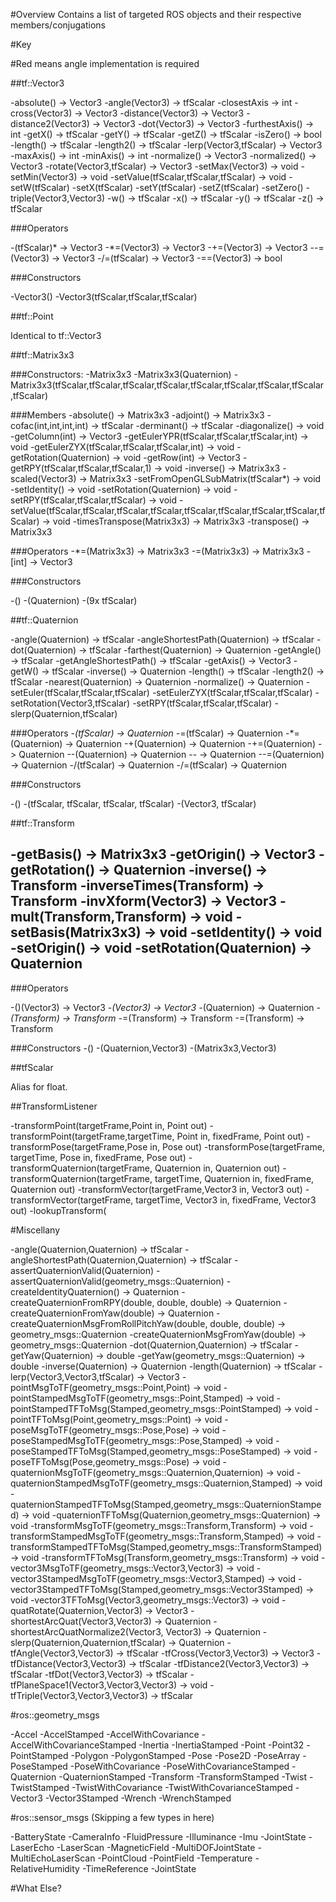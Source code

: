 #Overview
Contains a list of targeted ROS objects and their respective members/conjugations

#Key

#Red means angle implementation is required

##tf::Vector3

-absolute() -> Vector3
-angle(Vector3) -> tfScalar
-closestAxis -> int
-cross(Vector3) -> Vector3
-distance(Vector3) -> Vector3
-distance2(Vector3) -> Vector3
-dot(Vector3) -> Vector3
-furthestAxis() -> int
-getX() -> tfScalar
-getY() -> tfScalar
-getZ() -> tfScalar
-isZero() -> bool
-length() -> tfScalar
-length2() -> tfScalar
-lerp(Vector3,tfScalar) -> Vector3
-maxAxis() -> int
-minAxis() -> int
-normalize() -> Vector3
-normalized() -> Vector3
-rotate(Vector3,tfScalar) -> Vector3
-setMax(Vector3) -> void
-setMin(Vector3) -> void
-setValue(tfScalar,tfScalar,tfScalar) -> void
-setW(tfScalar)
-setX(tfScalar)
-setY(tfScalar)
-setZ(tfScalar)
-setZero()
-triple(Vector3,Vector3)
-w() -> tfScalar
-x() -> tfScalar
-y() -> tfScalar
-z() -> tfScalar

###Operators

-(tfScalar)* -> Vector3
-*=(Vector3) -> Vector3
-+=(Vector3) -> Vector3
--=(Vector3) -> Vector3
-/=(tfScalar) -> Vector3
-==(Vector3) -> bool

###Constructors

-Vector3()
-Vector3(tfScalar,tfScalar,tfScalar)

##tf::Point

Identical to tf::Vector3

##tf::Matrix3x3

###Constructors:
-Matrix3x3
-Matrix3x3(Quaternion)
-Matrix3x3(tfScalar,tfScalar,tfScalar,tfScalar,tfScalar,tfScalar,tfScalar,tfScalar,tfScalar)

###Members
-absolute() -> Matrix3x3
-adjoint() -> Matrix3x3
-cofac(int,int,int,int) -> tfScalar
-derminant() -> tfScalar
-diagonalize() -> void
-getColumn(int) -> Vector3
-getEulerYPR(tfScalar,tfScalar,tfScalar,int) -> void
-getEulerZYX(tfScalar,tfScalar,tfScalar,int) -> void
-getRotation(Quaternion) -> void
-getRow(int) -> Vector3
-getRPY(tfScalar,tfScalar,tfScalar,1) -> void
-inverse() -> Matrix3x3
-scaled(Vector3) -> Matrix3x3
-setFromOpenGLSubMatrix(tfScalar*) -> void
-setIdentity() -> void
-setRotation(Quaternion) -> void
-setRPY(tfScalar,tfScalar,tfScalar) -> void
-setValue(tfScalar,tfScalar,tfScalar,tfScalar,tfScalar,tfScalar,tfScalar,tfScalar,tfScalar) -> void
-timesTranspose(Matrix3x3) -> Matrix3x3
-transpose() -> Matrix3x3

###Operators
-*=(Matrix3x3) -> Matrix3x3
-=(Matrix3x3) -> Matrix3x3
-[int] -> Vector3

###Constructors

-()
-(Quaternion)
-(9x tfScalar)

##tf::Quaternion

-angle(Quaternion) -> tfScalar
-angleShortestPath(Quaternion) -> tfScalar
-dot(Quaternion) -> tfScalar
-farthest(Quaternion) -> Quaternion
-getAngle() -> tfScalar
-getAngleShortestPath() -> tfScalar
-getAxis() -> Vector3
-getW() -> tfScalar
-inverse() -> Quaternion
-length() -> tfScalar
-length2() -> tfScalar
-nearest(Quaternion) -> Quaternion
-normalize() -> Quaternion
-setEuler(tfScalar,tfScalar,tfScalar)
-setEulerZYX(tfScalar,tfScalar,tfScalar)
-setRotation(Vector3,tfScalar)
-setRPY(tfScalar,tfScalar,tfScalar)
-slerp(Quaternion,tfScalar)

###Operators
-*(tfScalar) -> Quaternion
-*=(tfScalar) -> Quaternion
-*=(Quaternion) -> Quaternion
-+(Quaternion) -> Quaternion
-+=(Quaternion) -> Quaternion
--(Quaternion) -> Quaternion
-- -> Quaternion
--=(Quaternion) -> Quaternion
-/(tfScalar) -> Quaternion
-/=(tfScalar) -> Quaternion

###Constructors

-() 
-(tfScalar, tfScalar, tfScalar, tfScalar)
-(Vector3, tfScalar)

##tf::Transform

-getBasis() -> Matrix3x3
-getOrigin() -> Vector3
-getRotation() -> Quaternion
-inverse() -> Transform
-inverseTimes(Transform) -> Transform
-invXform(Vector3) -> Vector3
-mult(Transform,Transform) -> void
-setBasis(Matrix3x3) -> void
-setIdentity() -> void
-setOrigin() -> void
-setRotation(Quaternion) -> Quaternion
-


###Operators

-()(Vector3) -> Vector3
-*(Vector3) -> Vector3
-*(Quaternion) -> Quaternion
-*(Transform) -> Transform
-*=(Transform) -> Transform
-=(Transform) -> Transform

###Constructors
-()
-(Quaternion,Vector3)
-(Matrix3x3,Vector3)

##tfScalar

Alias for float. 

##TransformListener

-transformPoint(targetFrame,Point in, Point out)
-transformPoint(targetFrame,targetTime, Point in, fixedFrame, Point out)
-transformPose(targetFrame,Pose in, Pose out)
-transformPose(targetFrame, targetTime, Pose in, fixedFrame, Pose out)
-transformQuaternion(targetFrame, Quaternion in, Quaternion out)
-transformQuaternion(targetFrame, targetTime, Quaternion in, fixedFrame, Quaternion out)
-transformVector(targetFrame,Vector3 in, Vector3 out)
-transformVector(targetFrame, targetTime, Vector3 in, fixedFrame, Vector3 out)
-lookupTransform(

#Miscellany

-angle(Quaternion,Quaternion) -> tfScalar
-angleShortestPath(Quaternion,Quaternion) -> tfScalar
-assertQuaternionValid(Quaternion)
-assertQuaternionValid(geometry_msgs::Quaternion)
-createIdentityQuaternion() -> Quaternion
-createQuaternionFromRPY(double, double, double) -> Quaternion
-createQuaternionFromYaw(double) -> Quaternion
-createQuaternionMsgFromRollPitchYaw(double, double, double) -> geometry_msgs::Quaternion
-createQuaternionMsgFromYaw(double) -> geometry_msgs::Quaternion
-dot(Quaternion,Quaternion) -> tfScalar
-getYaw(Quaternion) -> double
-getYaw(geometry_msgs::Quaternion) -> double
-inverse(Quaternion) -> Quaternion
-length(Quaternion) -> tfScalar
-lerp(Vector3,Vector3,tfScalar) -> Vector3
-pointMsgToTF(geometry_msgs::Point,Point) -> void
-pointStampedMsgToTF(geometry_msgs::Point,Stamped<Point>) -> void
-pointStampedTFToMsg(Stamped<Point>,geometry_msgs::PointStamped) -> void
-pointTFToMsg(Point,geometry_msgs::Point) -> void
-poseMsgToTF(geometry_msgs::Pose,Pose) -> void
-poseStampedMsgToTF(geometry_msgs::Pose,Stamped<Pose>) -> void
-poseStampedTFToMsg(Stamped<Pose>,geometry_msgs::PoseStamped) -> void
-poseTFToMsg(Pose,geometry_msgs::Pose) -> void
-quaternionMsgToTF(geometry_msgs::Quaternion,Quaternion) -> void
-quaternionStampedMsgToTF(geometry_msgs::Quaternion,Stamped<Quaternion>) -> void
-quaternionStampedTFToMsg(Stamped<Quaternion>,geometry_msgs::QuaternionStamped) -> void
-quaternionTFToMsg(Quaternion,geometry_msgs::Quaternion) -> void
-transformMsgToTF(geometry_msgs::Transform,Transform) -> void
-transformStampedMsgToTF(geometry_msgs::Transform,Stamped<Transform>) -> void
-transformStampedTFToMsg(Stamped<Transform>,geometry_msgs::TransformStamped) -> void
-transformTFToMsg(Transform,geometry_msgs::Transform) -> void
-vector3MsgToTF(geometry_msgs::Vector3,Vector3) -> void
-vector3StampedMsgToTF(geometry_msgs::Vector3,Stamped<Vector3>) -> void
-vector3StampedTFToMsg(Stamped<Vector3>,geometry_msgs::Vector3Stamped) -> void
-vector3TFToMsg(Vector3,geometry_msgs::Vector3) -> void
-quatRotate(Quaternion,Vector3) -> Vector3
-shortestArcQuat(Vector3,Vector3) -> Quaternion
-shortestArcQuatNormalize2(Vector3, Vector3) -> Quaternion
-slerp(Quaternion,Quaternion,tfScalar) -> Quaternion
-tfAngle(Vector3,Vector3) -> tfScalar
-tfCross(Vector3,Vector3) -> Vector3
-tfDistance(Vector3,Vector3) -> tfScalar
-tfDistance2(Vector3,Vector3) -> tfScalar
-tfDot(Vector3,Vector3) -> tfScalar
-tfPlaneSpace1(Vector3,Vector3,Vector3) -> void
-tfTriple(Vector3,Vector3,Vector3) -> tfScalar



#ros::geometry_msgs

-Accel
-AccelStamped
-AccelWithCovariance
-AccelWithCovarianceStamped
-Inertia
-InertiaStamped
-Point
-Point32
-PointStamped
-Polygon
-PolygonStamped
-Pose
-Pose2D
-PoseArray
-PoseStamped
-PoseWithCovariance
-PoseWithCovarianceStamped
-Quaternion
-QuaternionStamped
-Transform
-TransformStamped
-Twist
-TwistStamped
-TwistWithCovariance
-TwistWithCovarianceStamped
-Vector3
-Vector3Stamped
-Wrench
-WrenchStamped

#ros::sensor_msgs
(Skipping a few types in here)

-BatteryState
-CameraInfo
-FluidPressure
-Illuminance
-Imu
-JointState
-LaserEcho
-LaserScan
-MagneticField
-MultiDOFJointState
-MultiEchoLaserScan
-PointCloud
-PointField
-Temperature
-RelativeHumidity
-TimeReference
-JointState

#What Else?
